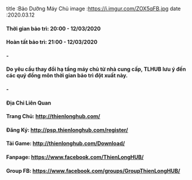 title :Bảo Dưỡng Máy Chủ
image :https://i.imgur.com/ZOX5qFB.jpg
date  :2020.03.12

#### Thời gian bảo trì: 20:00 - 12/03/2020
#### Hoàn tất bảo trì: 21:00 - 12/03/2020
#### -
#### Do yêu cầu thay đổi hạ tầng máy chủ từ nhà cung cấp, TLHUB lưu ý đến các quý đồng môn thời gian bảo trì đột xuất này.
#### -
#### Địa Chỉ Liên Quan
#### Trang Chủ: http://thienlonghub.com/
#### Đăng Ký: http://psp.thienlonghub.com/register/
#### Tải Game: http://thienlonghub.com/Download/
#### Fanpage: https://www.facebook.com/ThienLongHUB/
#### Group FB: https://www.facebook.com/groups/GroupThienLongHUB/
